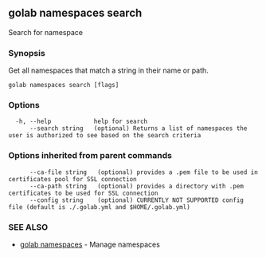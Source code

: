 ## golab namespaces search

Search for namespace

### Synopsis


Get all namespaces that match a string in their name or path.

```
golab namespaces search [flags]
```

### Options

```
  -h, --help            help for search
      --search string   (optional) Returns a list of namespaces the user is authorized to see based on the search criteria
```

### Options inherited from parent commands

```
      --ca-file string   (optional) provides a .pem file to be used in certificates pool for SSL connection
      --ca-path string   (optional) provides a directory with .pem certificates to be used for SSL connection
      --config string    (optional) CURRENTLY NOT SUPPORTED config file (default is ./.golab.yml and $HOME/.golab.yml)
```

### SEE ALSO
* [golab namespaces](golab_namespaces.md)	 - Manage namespaces


